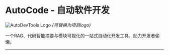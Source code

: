 
# AutoCode - 自动软件开发

![AutoDevTools Logo](docs/logo.png) 
*(可替换为项目logo)*

一个RAG、代码智能摘要与模块可视化的一站式自动化开发工具，助力开发者偷懒。

---

